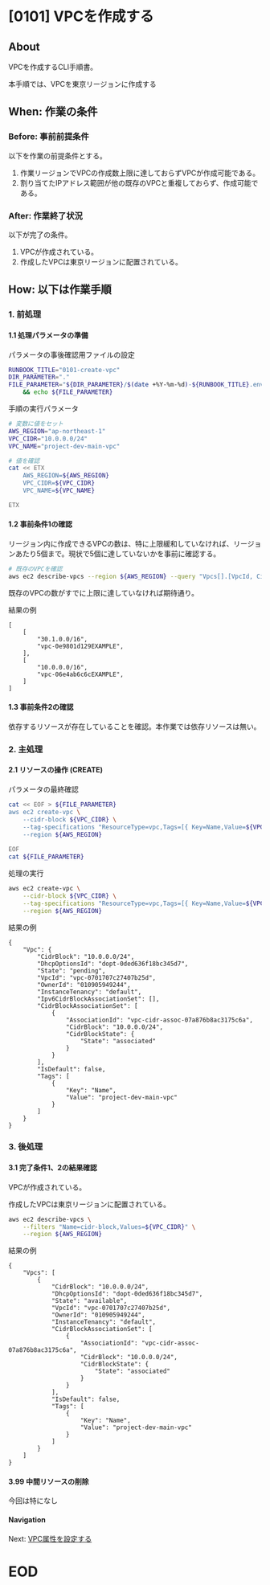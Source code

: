# [0101] VPCを作成する

## About
VPCを作成するCLI手順書。

本手順では、VPCを東京リージョンに作成する


## When: 作業の条件

### Before: 事前前提条件

以下を作業の前提条件とする。
1. 作業リージョンでVPCの作成数上限に達しておらずVPCが作成可能である。
1. 割り当てたIPアドレス範囲が他の既存のVPCと重複しておらず、作成可能である。

### After: 作業終了状況

以下が完了の条件。
1. VPCが作成されている。
1. 作成したVPCは東京リージョンに配置されている。


## How: 以下は作業手順

### 1. 前処理

#### 1.1 処理パラメータの準備

パラメータの事後確認用ファイルの設定

```bash
RUNBOOK_TITLE="0101-create-vpc"
DIR_PARAMETER="."
FILE_PARAMETER="${DIR_PARAMETER}/$(date +%Y-%m-%d)-${RUNBOOK_TITLE}.env" \
    && echo ${FILE_PARAMETER}
```

手順の実行パラメータ
```bash
# 変数に値をセット
AWS_REGION="ap-northeast-1"
VPC_CIDR="10.0.0.0/24"
VPC_NAME="project-dev-main-vpc"
```

```bash
# 値を確認
cat << ETX
    AWS_REGION=${AWS_REGION}
    VPC_CIDR=${VPC_CIDR}
    VPC_NAME=${VPC_NAME}

ETX
```


#### 1.2 事前条件1の確認

リージョン内に作成できるVPCの数は、特に上限緩和していなければ、リージョンあたり5個まで。現状で5個に達していないかを事前に確認する。

```bash
# 既存のVPCを確認
aws ec2 describe-vpcs --region ${AWS_REGION} --query "Vpcs[].[VpcId, CidrBlock]"
```

既存のVPCの数がすでに上限に達していなければ期待通り。

結果の例
```output
[
    [
        "30.1.0.0/16",
        "vpc-0e9801d129EXAMPLE",
    ],
    [
        "10.0.0.0/16",
        "vpc-06e4ab6c6cEXAMPLE",
    ]
]
```

#### 1.3 事前条件2の確認

依存するリソースが存在していることを確認。本作業では依存リソースは無い。


### 2. 主処理

#### 2.1 リソースの操作 (CREATE)

パラメータの最終確認

```bash
cat << EOF > ${FILE_PARAMETER}
aws ec2 create-vpc \
    --cidr-block ${VPC_CIDR} \
    --tag-specifications "ResourceType=vpc,Tags=[{ Key=Name,Value=${VPC_NAME} }]" \
    --region ${AWS_REGION}
        
EOF
cat ${FILE_PARAMETER}
```

処理の実行

```bash
aws ec2 create-vpc \
    --cidr-block ${VPC_CIDR} \
    --tag-specifications "ResourceType=vpc,Tags=[{ Key=Name,Value=${VPC_NAME} }]" \
    --region ${AWS_REGION}
```

結果の例
```output
{
    "Vpc": {
        "CidrBlock": "10.0.0.0/24",
        "DhcpOptionsId": "dopt-0ded636f18bc345d7",
        "State": "pending",
        "VpcId": "vpc-0701707c27407b25d",
        "OwnerId": "010905949244",
        "InstanceTenancy": "default",
        "Ipv6CidrBlockAssociationSet": [],
        "CidrBlockAssociationSet": [
            {
                "AssociationId": "vpc-cidr-assoc-07a876b8ac3175c6a",
                "CidrBlock": "10.0.0.0/24",
                "CidrBlockState": {
                    "State": "associated"
                }
            }
        ],
        "IsDefault": false,
        "Tags": [
            {
                "Key": "Name",
                "Value": "project-dev-main-vpc"
            }
        ]
    }
}
```

### 3. 後処理

#### 3.1 完了条件1、2の結果確認

VPCが作成されている。

作成したVPCは東京リージョンに配置されている。

```bash
aws ec2 describe-vpcs \
    --filters "Name=cidr-block,Values=${VPC_CIDR}" \
    --region ${AWS_REGION}
```

結果の例
```output
{
    "Vpcs": [
        {
            "CidrBlock": "10.0.0.0/24",
            "DhcpOptionsId": "dopt-0ded636f18bc345d7",
            "State": "available",
            "VpcId": "vpc-0701707c27407b25d",
            "OwnerId": "010905949244",
            "InstanceTenancy": "default",
            "CidrBlockAssociationSet": [
                {
                    "AssociationId": "vpc-cidr-assoc-07a876b8ac3175c6a",
                    "CidrBlock": "10.0.0.0/24",
                    "CidrBlockState": {
                        "State": "associated"
                    }
                }
            ],
            "IsDefault": false,
            "Tags": [
                {
                    "Key": "Name",
                    "Value": "project-dev-main-vpc"
                }
            ]
        }
    ]
}
```


#### 3.99 中間リソースの削除

今回は特になし


#### Navigation

Next: [VPC属性を設定する](./0102-ModifyDNSHostname-Runbook.md)

# EOD
